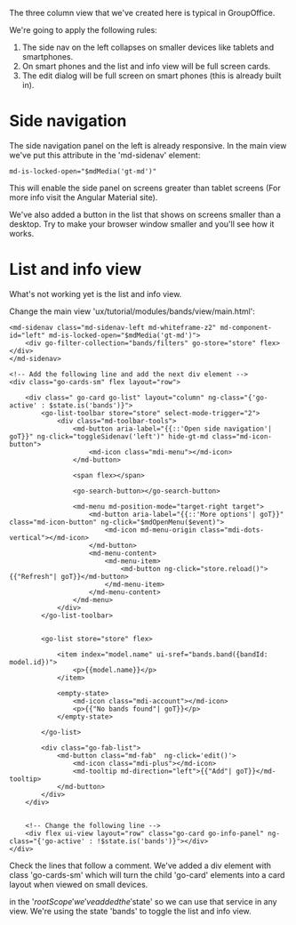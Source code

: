 The three column view that we've created here is typical in GroupOffice.

We're going to apply the following rules:

1. The side nav on the left collapses on smaller devices like tablets and smartphones.
2. On smart phones and the list and info view will be full screen cards.
3. The edit dialog will be full screen on smart phones (this is already built in).


# Side navigation

The side navigation panel on the left is already responsive. In the main view
we've put this attribute in the 'md-sidenav' element:

`````````````````````````````````````
md-is-locked-open="$mdMedia('gt-md')"
``````````````````````````````````````

This will enable the side panel on screens greater than tablet screens (For 
more info visit the Angular Material site).

We've also added a button in the list that shows on screens smaller than a desktop.
Try to make your browser window smaller and you'll see how it works.

# List and info view
What's not working yet is the list and info view.

Change the main view 'ux/tutorial/modules/bands/view/main.html':

````````````````````````````````````````````````````````````````````````````````
<md-sidenav class="md-sidenav-left md-whiteframe-z2" md-component-id="left" md-is-locked-open="$mdMedia('gt-md')">
	<div go-filter-collection="bands/filters" go-store="store" flex></div>
</md-sidenav>

<!-- Add the following line and add the next div element -->
<div class="go-cards-sm" flex layout="row">

	<div class=" go-card go-list" layout="column" ng-class="{'go-active' : $state.is('bands')}">
		<go-list-toolbar store="store" select-mode-trigger="2">
			<div class="md-toolbar-tools">
				<md-button aria-label="{{::'Open side navigation'| goT}}" ng-click="toggleSidenav('left')" hide-gt-md class="md-icon-button">
					<md-icon class="mdi-menu"></md-icon>
				</md-button>

				<span flex></span>

				<go-search-button></go-search-button>

				<md-menu md-position-mode="target-right target">
					<md-button aria-label="{{::'More options'| goT}}" class="md-icon-button" ng-click="$mdOpenMenu($event)">
						<md-icon md-menu-origin class="mdi-dots-vertical"></md-icon>
					</md-button>
					<md-menu-content>
						<md-menu-item>
							<md-button ng-click="store.reload()">{{"Refresh"| goT}}</md-button>
						</md-menu-item>
					</md-menu-content>
				</md-menu>
			</div>			
		</go-list-toolbar>


		<go-list store="store" flex>

			<item index="model.name" ui-sref="bands.band({bandId: model.id})">
				<p>{{model.name}}</p>
			</item>

			<empty-state>
				<md-icon class="mdi-account"></md-icon>
				<p>{{"No bands found"| goT}}</p>
			</empty-state>

		</go-list>
		
		<div class="go-fab-list">
			<md-button class="md-fab"  ng-click='edit()'>
				<md-icon class="mdi-plus"></md-icon>
				<md-tooltip md-direction="left">{{"Add"| goT}}</md-tooltip>
			</md-button>
		</div>
	</div>


	<!-- Change the following line -->
	<div flex ui-view layout="row" class="go-card go-info-panel" ng-class="{'go-active' : !$state.is('bands')}"></div>
</div>

````````````````````````````````````````````````````````````````````````````````

Check the lines that follow a comment. We've added a div element with class
'go-cards-sm' which will turn the child 'go-card' elements into a card layout
when viewed on small devices.

in the '$rootScope' we've added the '$state' so we can use that service in any
view. We're using the state 'bands' to toggle the list and info view.